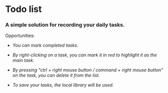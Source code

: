 # Todo list
### A simple solution for recording your daily tasks.

Opportunities:

- *You can mark completed tasks.* 

- *By right-clicking on a task, you can mark it in red to highlight it as the main task.*

- *By pressing "ctrl + right mouse button / command + right mouse button" on the task,
you can delete it from the list.*

- *To save your tasks, the local library will be used.*
